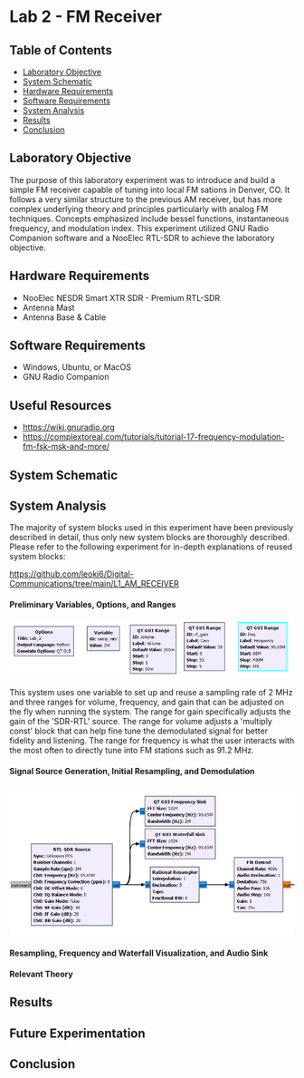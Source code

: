 # Lab 2 - FM Receiver

## Table of Contents
- [Laboratory Objective](#laboratory-objective)
- [System Schematic](#system-schematic)
- [Hardware Requirements](#technology-description)
- [Software Requirements](#technology-description)
- [System Analysis](#system-analysis)
- [Results](#results)
- [Conclusion](#conclusion)

## Laboratory Objective
The purpose of this laboratory experiment was to introduce and build a simple FM receiver capable of tuning into local FM sations in Denver, CO. It follows a very similar structure to the previous AM receiver, but has more complex underlying theory and principles particularly with analog FM techniques. Concepts emphasized include bessel functions, instantaneous frequency, and modulation index. This experiment utilized GNU Radio Companion software and a NooElec RTL-SDR to achieve the laboratory objective.

## Hardware Requirements
- NooElec NESDR Smart XTR SDR - Premium RTL-SDR
- Antenna Mast
- Antenna Base & Cable

## Software Requirements
- Windows, Ubuntu, or MacOS
- GNU Radio Companion

## Useful Resources
- https://wiki.gnuradio.org
- https://complextoreal.com/tutorials/tutorial-17-frequency-modulation-fm-fsk-msk-and-more/

## System Schematic

## System Analysis
The majority of system blocks used in this experiment have been previously described in detail, thus only new system blocks are thoroughly described. Please refer to the following experiment for in-depth explanations of reused system blocks:

https://github.com/leoki6/Digital-Communications/tree/main/L1_AM_RECEIVER

#### Preliminary Variables, Options, and Ranges
![image](https://github.com/leoki6/Digital-Communications/blob/main/L2_FM_RECEIVER/Additional_Figures/prelim_vars.png)

This system uses one variable to set up and reuse a sampling rate of 2 MHz and three ranges for volume, frequency, and gain that can be adjusted on the fly when running the system. The range for gain specifically adjusts the gain of the 'SDR-RTL' source. The range for volume adjusts a 'multiply const' block that can help fine tune the demodulated signal for better fidelity and listening. The range for frequency is what the user interacts with the most often to directly tune into FM stations such as 91.2 MHz.

#### Signal Source Generation, Initial Resampling, and Demodulation
![image](https://github.com/leoki6/Digital-Communications/blob/main/L2_FM_RECEIVER/Additional_Figures/generation_resample_demod.png)

#### Resampling, Frequency and Waterfall Visualization, and Audio Sink

#### Relevant Theory

## Results

## Future Experimentation

## Conclusion

